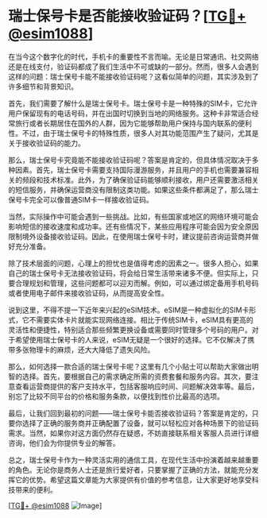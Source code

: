 # 瑞士保号卡是否能接收验证码？[[TG💪+ @esim1088](https://t.me/s/esim1088)]

在当今这个数字化的时代，手机卡的重要性不言而喻。无论是日常通讯、社交网络还是在线支付，验证码都成了我们生活中不可或缺的一部分。然而，很多人会遇到这样的问题：瑞士保号卡能不能接收验证码呢？这看似简单的问题，其实涉及到了许多细节和背景知识。

首先，我们需要了解什么是瑞士保号卡。瑞士保号卡是一种特殊的SIM卡，它允许用户保留现有的电话号码，并在出国时切换到当地的网络服务。这种卡非常适合经常旅行或者长期居住在国外的人群，因为它能够帮助用户保持与国内联系的便利性。不过，由于瑞士保号卡的特殊性质，很多人对其功能范围产生了疑问，尤其是关于接收验证码的能力。

那么，瑞士保号卡究竟能不能接收验证码呢？答案是肯定的，但具体情况取决于多种因素。首先，瑞士保号卡需要支持国际漫游服务，并且用户的手机也需要兼容相关的频段和技术标准。此外，为了确保验证码能够顺利接收，用户还需要激活相关的短信服务，并确保运营商没有限制这类功能。如果这些条件都满足了，那么瑞士保号卡完全可以像普通SIM卡一样接收验证码。

当然，实际操作中可能会遇到一些挑战。比如，有些国家或地区的网络环境可能会影响短信的接收速度和成功率。还有些情况下，某些应用程序可能会因为安全原因限制境外设备接收验证码。因此，在使用瑞士保号卡时，建议提前咨询运营商并做好充分准备。

除了技术层面的问题，心理上的担忧也是值得考虑的因素之一。很多人担心，如果自己的瑞士保号卡无法接收验证码，将会给日常生活带来诸多不便。但实际上，只要合理规划和管理，这些问题都可以迎刃而解。例如，可以通过绑定备用手机号码或者使用电子邮件来接收验证码，从而提高安全性。

说到这里，不得不提一下近年来兴起的eSIM技术。eSIM是一种虚拟化的SIM卡形式，它不需要实体卡片就能实现网络连接。相比于传统SIM卡，eSIM具有更高的灵活性和便捷性，特别适合那些频繁更换设备或需要同时管理多个号码的用户。对于希望使用瑞士保号卡的人来说，eSIM无疑是一个很好的选择。它不仅解决了携带多张物理卡的麻烦，还大大降低了遗失风险。

那么，如何选择一款合适的瑞士保号卡呢？这里有几个小贴士可以帮助大家做出明智的选择。首先，要根据自己的需求确定所需的资费套餐和服务内容。其次，要注意查看运营商提供的客户支持水平，包括客服响应时间、问题解决效率等。最后，别忘了比较不同平台的价格和服务条款，以便找到性价比最高的选项。

最后，让我们回到最初的问题——瑞士保号卡能否接收验证码？答案是肯定的，只要你选择了正确的服务商并正确配置了设备，就可以轻松应对各种场景下的验证码需求。当然，如果你对这方面仍然存在疑惑，不妨直接联系相关客服人员进行详细咨询，他们会为你提供专业的解答。

总之，瑞士保号卡作为一种灵活实用的通信工具，在现代生活中扮演着越来越重要的角色。无论你是商务人士还是旅行爱好者，只要掌握了正确的方法，就能充分发挥它的优势。希望这篇文章能为大家提供有价值的参考信息，让大家更好地享受科技带来的便利。

[[TG💪+ @esim1088](https://t.me/s/esim1088) ![Image](https://i.postimg.cc/4NQfJmqS/Snipaste-2025-05-13-00-14-12.png)]